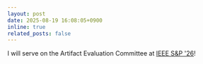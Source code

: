 ```yaml
---
layout: post
date: 2025-08-19 16:08:05+0900
inline: true
related_posts: false
---
```


I will serve on the Artifact Evaluation Committee at [IEEE S&P '26](https://sp2026.ieee-security.org/)!
